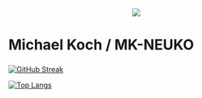  
<div align="center">

<img src="https://i.giphy.com/media/v1.Y2lkPTc5MGI3NjExc3lhZ2F1Y2M0a3lzcXc1ZzY0N3RvdmxybmhyaXd4dzN6Yml1bzg1aiZlcD12MV9pbnRlcm5hbF9naWZfYnlfaWQmY3Q9cw/Qs1HLJYCcNgUP1Zd5Z/giphy.gif">

</div>
<div align="left" fontfamily=""> 

# Michael Koch / MK-NEUKO
### 
</div>

[![GitHub Streak](http://github-readme-streak-stats.herokuapp.com?user=MK-NEUKO&theme=chartreuse-dark&border_radius=4.6)](https://git.io/streak-stats)

[![Top Langs](https://github-readme-stats.vercel.app/api/top-langs/?username=MK-NEUKO&layout=compact&theme=chartreuse-dark)](https://github.com/anuraghazra/github-readme-stats)
